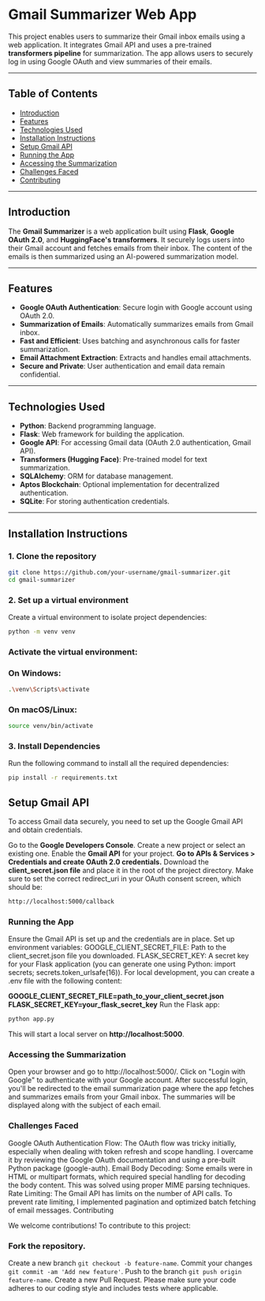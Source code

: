 # Gmail Summarizer Web App

This project enables users to summarize their Gmail inbox emails using a web application. It integrates Gmail API and uses a pre-trained **transformers pipeline** for summarization. The app allows users to securely log in using Google OAuth and view summaries of their emails.

---

## **Table of Contents**

- [Introduction](#introduction)
- [Features](#features)
- [Technologies Used](#technologies-used)
- [Installation Instructions](#installation-instructions)
- [Setup Gmail API](#setup-gmail-api)
- [Running the App](#running-the-app)
- [Accessing the Summarization](#accessing-the-summarization)
- [Challenges Faced](#challenges-faced)
- [Contributing](#contributing)

---

## **Introduction**

The **Gmail Summarizer** is a web application built using **Flask**, **Google OAuth 2.0**, and **HuggingFace's transformers**. It securely logs users into their Gmail account and fetches emails from their inbox. The content of the emails is then summarized using an AI-powered summarization model.

---

## **Features**

- **Google OAuth Authentication**: Secure login with Google account using OAuth 2.0.
- **Summarization of Emails**: Automatically summarizes emails from Gmail inbox.
- **Fast and Efficient**: Uses batching and asynchronous calls for faster summarization.
- **Email Attachment Extraction**: Extracts and handles email attachments.
- **Secure and Private**: User authentication and email data remain confidential.
  
---

## **Technologies Used**

- **Python**: Backend programming language.
- **Flask**: Web framework for building the application.
- **Google API**: For accessing Gmail data (OAuth 2.0 authentication, Gmail API).
- **Transformers (Hugging Face)**: Pre-trained model for text summarization.
- **SQLAlchemy**: ORM for database management.
- **Aptos Blockchain**: Optional implementation for decentralized authentication.
- **SQLite**: For storing authentication credentials.
  
---

## **Installation Instructions**

### 1. Clone the repository

```bash
git clone https://github.com/your-username/gmail-summarizer.git
cd gmail-summarizer
```
### 2. Set up a virtual environment
Create a virtual environment to isolate project dependencies:
```bash
python -m venv venv
```
   ### Activate the virtual environment:

### On Windows:
```bash
.\venv\Scripts\activate
```
### On macOS/Linux:
```bash
source venv/bin/activate
```
### 3. Install Dependencies
  Run the following command to install all the required dependencies:
```bash
pip install -r requirements.txt
```
## **Setup Gmail API**
To access Gmail data securely, you need to set up the Google Gmail API and obtain credentials.

Go to the **Google Developers Console**.
Create a new project or select an existing one.
Enable the **Gmail API** for your project.
**Go to APIs & Services > Credentials and create OAuth 2.0 credentials.**
Download the **client_secret.json file** and place it in the root of the project directory.
Make sure to set the correct redirect_uri in your OAuth consent screen, which should be:
```bash
http://localhost:5000/callback
```
### Running the App
Ensure the Gmail API is set up and the credentials are in place.
Set up environment variables:
GOOGLE_CLIENT_SECRET_FILE: Path to the client_secret.json file you downloaded.
FLASK_SECRET_KEY: A secret key for your Flask application (you can generate one using Python: import secrets; secrets.token_urlsafe(16)).
For local development, you can create a .env file with the following content:

**GOOGLE_CLIENT_SECRET_FILE=path_to_your_client_secret.json**
**FLASK_SECRET_KEY=your_flask_secret_key**
Run the Flask app:
```bash
python app.py
```
This will start a local server on **http://localhost:5000**.

### **Accessing the Summarization**
Open your browser and go to http://localhost:5000/.
Click on "Login with Google" to authenticate with your Google account.
After successful login, you'll be redirected to the email summarization page where the app fetches and summarizes emails from your Gmail inbox.
The summaries will be displayed along with the subject of each email.


### **Challenges Faced**
Google OAuth Authentication Flow: The OAuth flow was tricky initially, especially when dealing with token refresh and scope handling. I overcame it by reviewing the Google OAuth documentation and using a pre-built Python package (google-auth).
Email Body Decoding: Some emails were in HTML or multipart formats, which required special handling for decoding the body content. This was solved using proper MIME parsing techniques.
Rate Limiting: The Gmail API has limits on the number of API calls. To prevent rate limiting, I implemented pagination and optimized batch fetching of email messages.
Contributing



We welcome contributions! To contribute to this project:

### Fork the repository.
Create a new branch ```git checkout -b feature-name```.
Commit your changes ```git commit -am 'Add new feature'```.
Push to the branch ```git push origin feature-name```.
Create a new Pull Request.
Please make sure your code adheres to our coding style and includes tests where applicable.
